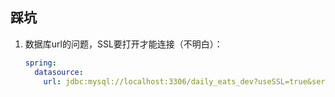 ## 踩坑

1. 数据库url的问题，SSL要打开才能连接（不明白）：

    ```yaml
    spring:
      datasource:
        url: jdbc:mysql://localhost:3306/daily_eats_dev?useSSL=true&serverTimezone=UTC
    ```
